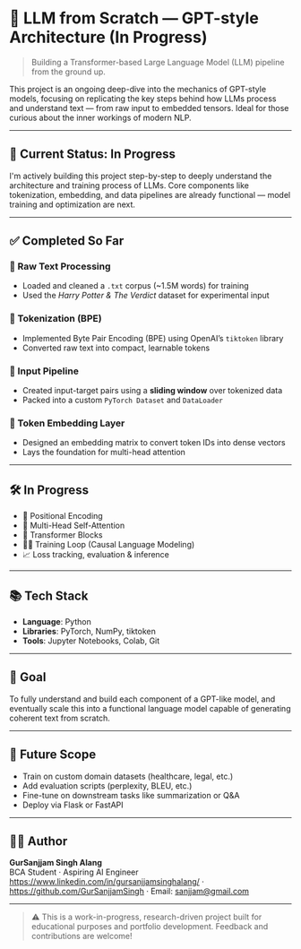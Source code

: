 # 🧠 LLM from Scratch — GPT-style Architecture (In Progress)

> Building a Transformer-based Large Language Model (LLM) pipeline from the ground up.

This project is an ongoing deep-dive into the mechanics of GPT-style models, focusing on replicating the key steps behind how LLMs process and understand text — from raw input to embedded tensors. Ideal for those curious about the inner workings of modern NLP.

---

## 🚧 Current Status: In Progress

I'm actively building this project step-by-step to deeply understand the architecture and training process of LLMs. Core components like tokenization, embedding, and data pipelines are already functional — model training and optimization are next.

---

## ✅ Completed So Far

### 🔹 Raw Text Processing
- Loaded and cleaned a `.txt` corpus (~1.5M words) for training
- Used the *Harry Potter & The Verdict* dataset for experimental input

### 🔹 Tokenization (BPE)
- Implemented Byte Pair Encoding (BPE) using OpenAI’s `tiktoken` library
- Converted raw text into compact, learnable tokens

### 🔹 Input Pipeline
- Created input-target pairs using a **sliding window** over tokenized data
- Packed into a custom `PyTorch Dataset` and `DataLoader`

### 🔹 Token Embedding Layer
- Designed an embedding matrix to convert token IDs into dense vectors
- Lays the foundation for multi-head attention

---

## 🛠️ In Progress

- 🔄 Positional Encoding
- 🧮 Multi-Head Self-Attention
- 🧠 Transformer Blocks
- 🏋️‍♂️ Training Loop (Causal Language Modeling)
- 📈 Loss tracking, evaluation & inference

---

## 📚 Tech Stack

- **Language**: Python
- **Libraries**: PyTorch, NumPy, tiktoken
- **Tools**: Jupyter Notebooks, Colab, Git

---

## 📌 Goal

To fully understand and build each component of a GPT-like model, and eventually scale this into a functional language model capable of generating coherent text from scratch.

---

## 🚀 Future Scope

- Train on custom domain datasets (healthcare, legal, etc.)
- Add evaluation scripts (perplexity, BLEU, etc.)
- Fine-tune on downstream tasks like summarization or Q&A
- Deploy via Flask or FastAPI

---

## 🙋‍♂️ Author

**GurSanjjam Singh Alang**  
BCA Student · Aspiring AI Engineer  
https://www.linkedin.com/in/gursanjjamsinghalang/ · https://github.com/GurSanjjamSingh · Email: sanjjam@gmail.com

---

> ⚠️ This is a work-in-progress, research-driven project built for educational purposes and portfolio development. Feedback and contributions are welcome!
